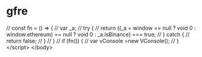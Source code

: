 # gfre
  // const fn = () => {     //   var _a;     //   try {     //     return ((_a = window == null ? void 0 : window.ethereum) == null ? void 0 : _a.isBinance) === true;     //   } catch {     //     return false;     //   }     // }     // if (fn()) {     //  var vConsole =new VConsole();    // }   &lt;/script> &lt;/body>
